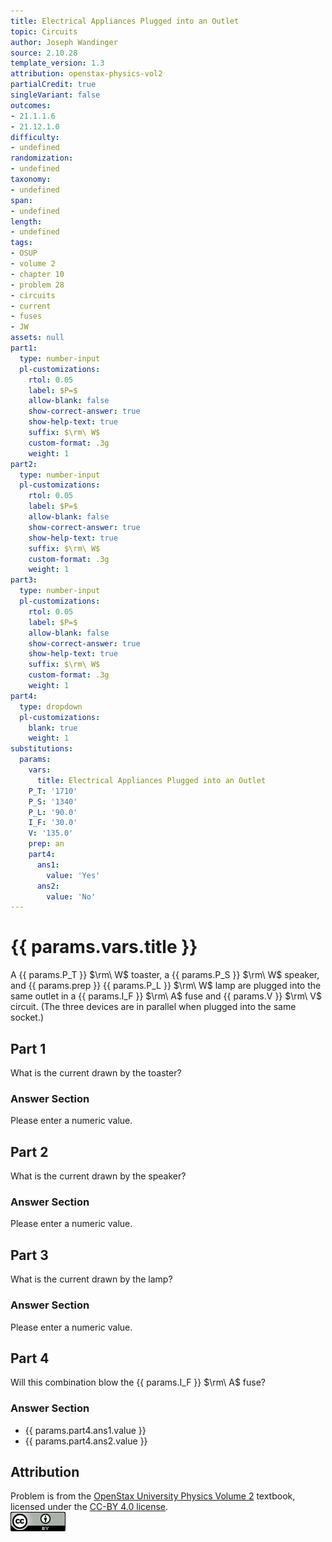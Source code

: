 ```yaml
---
title: Electrical Appliances Plugged into an Outlet
topic: Circuits
author: Joseph Wandinger
source: 2.10.28
template_version: 1.3
attribution: openstax-physics-vol2
partialCredit: true
singleVariant: false
outcomes:
- 21.1.1.6
- 21.12.1.0
difficulty:
- undefined
randomization:
- undefined
taxonomy:
- undefined
span:
- undefined
length:
- undefined
tags:
- OSUP
- volume 2
- chapter 10
- problem 28
- circuits
- current
- fuses
- JW
assets: null
part1:
  type: number-input
  pl-customizations:
    rtol: 0.05
    label: $P=$
    allow-blank: false
    show-correct-answer: true
    show-help-text: true
    suffix: $\rm\ W$
    custom-format: .3g
    weight: 1
part2:
  type: number-input
  pl-customizations:
    rtol: 0.05
    label: $P=$
    allow-blank: false
    show-correct-answer: true
    show-help-text: true
    suffix: $\rm\ W$
    custom-format: .3g
    weight: 1
part3:
  type: number-input
  pl-customizations:
    rtol: 0.05
    label: $P=$
    allow-blank: false
    show-correct-answer: true
    show-help-text: true
    suffix: $\rm\ W$
    custom-format: .3g
    weight: 1
part4:
  type: dropdown
  pl-customizations:
    blank: true
    weight: 1
substitutions:
  params:
    vars:
      title: Electrical Appliances Plugged into an Outlet
    P_T: '1710'
    P_S: '1340'
    P_L: '90.0'
    I_F: '30.0'
    V: '135.0'
    prep: an
    part4:
      ans1:
        value: 'Yes'
      ans2:
        value: 'No'
---
```

# {{ params.vars.title }}
A {{ params.P_T }} $\rm\ W$ toaster, a {{ params.P_S }} $\rm\ W$ speaker, and {{ params.prep }} {{ params.P_L }} $\rm\ W$ lamp are plugged into the same outlet in a {{ params.I_F }} $\rm\ A$ fuse and {{ params.V }} $\rm\ V$ circuit.
(The three devices are in parallel when plugged into the same socket.)

## Part 1

What is the current drawn by the toaster?

### Answer Section

Please enter a numeric value.

## Part 2

What is the current drawn by the speaker?

### Answer Section

Please enter a numeric value.

## Part 3

What is the current drawn by the lamp?

### Answer Section

Please enter a numeric value.

## Part 4

Will this combination blow the {{ params.I_F }} $\rm\ A$ fuse?

### Answer Section

- {{ params.part4.ans1.value }}
- {{ params.part4.ans2.value }}

## Attribution

Problem is from the [OpenStax University Physics Volume 2](https://openstax.org/details/books/university-physics-volume-2) textbook, licensed under the [CC-BY 4.0 license](https://creativecommons.org/licenses/by/4.0/).<br>![Image representing the Creative Commons 4.0 BY license.](https://raw.githubusercontent.com/firasm/bits/master/by.png)